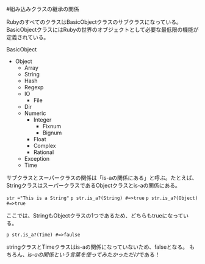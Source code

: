 #組み込みクラスの継承の関係

RubyのすべてのクラスはBasicObjectクラスのサブクラスになっている。BasicObjectクラスにはRubyの世界のオブジェクトとして必要な最低限の機能が定義されている。

BasicObject
* Object
  * Array
  * String
  * Hash
  * Regexp
  * IO
    * File
  * Dir
  * Numeric
    * Integer
      * Fixnum
      * Bignum
    * Float
    * Complex
    * Rational
  * Exception
  * Time

サブクラスとスーパークラスの関係は「is-aの関係にある」と呼ぶ。たとえば、StringクラスはスーパークラスであるObjectクラスとis-aの関係にある。

`str ="This is a String"`
`p str.is_a?(String) #=>true`
`p str.is_a?(Object) #=>true `

ここでは、StringもObjectクラスの1つであるため、どちらもtrueになっている。

`p str.is_a?(Time) #=>faulse `

stringクラスとTimeクラスはis-aの関係になっていないため、falseとなる。
もちろん、*is-aの関係という言葉を使ってみたかっただけ*である！
